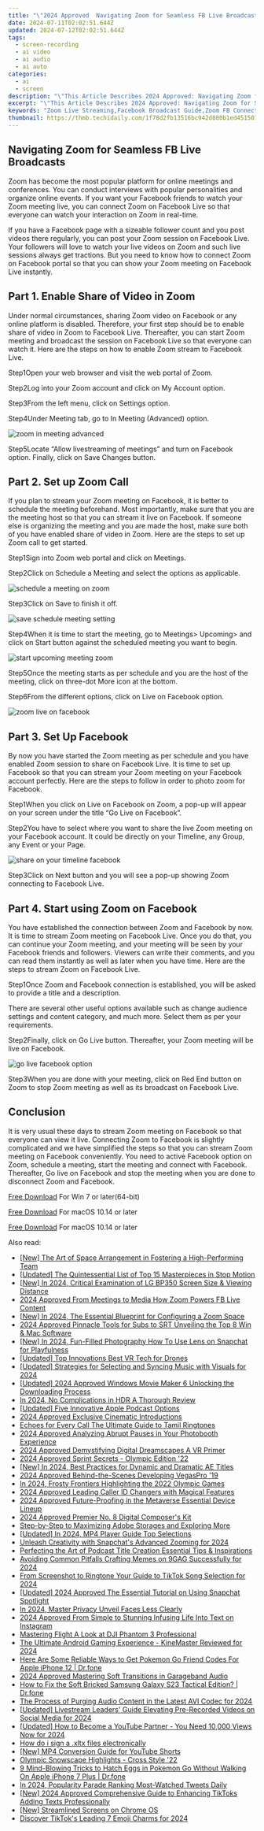 ```yaml
---
title: "\"2024 Approved  Navigating Zoom for Seamless FB Live Broadcasts\""
date: 2024-07-11T02:02:51.644Z
updated: 2024-07-12T02:02:51.644Z
tags: 
  - screen-recording
  - ai video
  - ai audio
  - ai auto
categories: 
  - ai
  - screen
description: "\"This Article Describes 2024 Approved: Navigating Zoom for Seamless FB Live Broadcasts\""
excerpt: "\"This Article Describes 2024 Approved: Navigating Zoom for Seamless FB Live Broadcasts\""
keywords: "Zoom Live Streaming,Facebook Broadcast Guide,Zoom FB Connectivity,Live ZOOM Broadcasting,Smooth Zoom for FB,Zoom FB Integration,FB Live with Zoom"
thumbnail: https://thmb.techidaily.com/1f78d2fb13516bc942d880b1ed451501538b368f9a6b178eea0c04126c8f2280.jpg
---
```


## Navigating Zoom for Seamless FB Live Broadcasts

Zoom has become the most popular platform for online meetings and conferences. You can conduct interviews with popular personalities and organize online events. If you want your Facebook friends to watch your Zoom meeting live, you can connect Zoom on Facebook Live so that everyone can watch your interaction on Zoom in real-time.

If you have a Facebook page with a sizeable follower count and you post videos there regularly, you can post your Zoom session on Facebook Live. Your followers will love to watch your live videos on Zoom and such live sessions always get tractions. But you need to know how to connect Zoom on Facebook portal so that you can show your Zoom meeting on Facebook Live instantly.

## Part 1\. Enable Share of Video in Zoom

Under normal circumstances, sharing Zoom video on Facebook or any online platform is disabled. Therefore, your first step should be to enable share of video in Zoom to Facebook Live. Thereafter, you can start Zoom meeting and broadcast the session on Facebook Live so that everyone can watch it. Here are the steps on how to enable Zoom stream to Facebook Live.

Step1Open your web browser and visit the web portal of Zoom.

Step2Log into your Zoom account and click on My Account option.

Step3From the left menu, click on Settings option.

Step4Under Meeting tab, go to In Meeting (Advanced) option.

![zoom in meeting advanced](https://images.wondershare.com/filmora/article-images/2022/07/zoom-facebook-1.jpg)

Step5Locate “Allow livestreaming of meetings” and turn on Facebook option. Finally, click on Save Changes button.

## Part 2\. Set up Zoom Call

If you plan to stream your Zoom meeting on Facebook, it is better to schedule the meeting beforehand. Most importantly, make sure that you are the meeting host so that you can stream it live on Facebook. If someone else is organizing the meeting and you are made the host, make sure both of you have enabled share of video in Zoom. Here are the steps to set up Zoom call to get started.

Step1Sign into Zoom web portal and click on Meetings.

Step2Click on Schedule a Meeting and select the options as applicable.

![schedule a meeting on zoom](https://images.wondershare.com/filmora/article-images/2022/07/zoom-facebook-2.jpg)

Step3Click on Save to finish it off.

![save schedule meeting setting](https://images.wondershare.com/filmora/article-images/2022/07/zoom-facebook-3.jpg)

Step4When it is time to start the meeting, go to Meetings> Upcoming> and click on Start button against the scheduled meeting you want to begin.

![start upcoming meeting zoom](https://images.wondershare.com/filmora/article-images/2022/07/zoom-facebook-4.jpg)

Step5Once the meeting starts as per schedule and you are the host of the meeting, click on three-dot More icon at the bottom.

Step6From the different options, click on Live on Facebook option.

![zoom live on facebook](https://images.wondershare.com/filmora/article-images/2022/07/zoom-facebook-5.jpg)

## Part 3\. Set Up Facebook

By now you have started the Zoom meeting as per schedule and you have enabled Zoom session to share on Facebook Live. It is time to set up Facebook so that you can stream your Zoom meeting on your Facebook account perfectly. Here are the steps to follow in order to photo zoom for Facebook.

Step1When you click on Live on Facebook on Zoom, a pop-up will appear on your screen under the title “Go Live on Facebook”.

Step2You have to select where you want to share the live Zoom meeting on your Facebook account. It could be directly on your Timeline, any Group, any Event or your Page.

![share on your timeline facebook](https://images.wondershare.com/filmora/article-images/2022/07/zoom-facebook-6.jpg)

Step3Click on Next button and you will see a pop-up showing Zoom connecting to Facebook Live.

## Part 4\. Start using Zoom on Facebook

You have established the connection between Zoom and Facebook by now. It is time to stream Zoom meeting on Facebook Live. Once you do that, you can continue your Zoom meeting, and your meeting will be seen by your Facebook friends and followers. Viewers can write their comments, and you can read them instantly as well as later when you have time. Here are the steps to stream Zoom on Facebook Live.

Step1Once Zoom and Facebook connection is established, you will be asked to provide a title and a description.

There are several other useful options available such as change audience settings and content category, and much more. Select them as per your requirements.

Step2Finally, click on Go Live button. Thereafter, your Zoom meeting will be live on Facebook.

![go live facebook option](https://images.wondershare.com/filmora/article-images/2022/07/zoom-facebook-7.jpg)

Step3When you are done with your meeting, click on Red End button on Zoom to stop Zoom meeting as well as its broadcast on Facebook Live.

## Conclusion

It is very usual these days to stream Zoom meeting on Facebook so that everyone can view it live. Connecting Zoom to Facebook is slightly complicated and we have simplified the steps so that you can stream Zoom meeting on Facebook conveniently. You need to active Facebook option on Zoom, schedule a meeting, start the meeting and connect with Facebook. Thereafter, Go live on Facebook and stop the meeting when you are done to disconnect Zoom and Facebook.

[Free Download](https://tools.techidaily.com/wondershare/filmora/download/) For Win 7 or later(64-bit)

[Free Download](https://tools.techidaily.com/wondershare/filmora/download/) For macOS 10.14 or later

[Free Download](https://tools.techidaily.com/wondershare/filmora/download/) For macOS 10.14 or later

<ins class="adsbygoogle"
     style="display:block"
     data-ad-format="autorelaxed"
     data-ad-client="ca-pub-7571918770474297"
     data-ad-slot="1223367746"></ins>

<ins class="adsbygoogle"
     style="display:block"
     data-ad-format="autorelaxed"
     data-ad-client="ca-pub-7571918770474297"
     data-ad-slot="1223367746"></ins>



<ins class="adsbygoogle"
     style="display:block"
     data-ad-client="ca-pub-7571918770474297"
     data-ad-slot="8358498916"
     data-ad-format="auto"
     data-full-width-responsive="true"></ins>




<span class="atpl-alsoreadstyle">Also read:</span>
<div><ul>
<li><a href="https://article-posts.techidaily.com/new-the-art-of-space-arrangement-in-fostering-a-high-performing-team/"><u>[New] The Art of Space Arrangement in Fostering a High-Performing Team</u></a></li>
<li><a href="https://article-posts.techidaily.com/updated-the-quintessential-list-of-top-15-masterpieces-in-stop-motion/"><u>[Updated] The Quintessential List of Top 15 Masterpieces in Stop Motion</u></a></li>
<li><a href="https://article-posts.techidaily.com/new-in-2024-critical-examination-of-lg-bp350-screen-size-and-viewing-distance/"><u>[New] In 2024, Critical Examination of LG BP350 Screen Size & Viewing Distance</u></a></li>
<li><a href="https://article-posts.techidaily.com/2024-approved-from-meetings-to-media-how-zoom-powers-fb-live-content/"><u>2024 Approved  From Meetings to Media  How Zoom Powers FB Live Content</u></a></li>
<li><a href="https://article-posts.techidaily.com/new-in-2024-the-essential-blueprint-for-configuring-a-zoom-space/"><u>[New] In 2024, The Essential Blueprint for Configuring a Zoom Space</u></a></li>
<li><a href="https://article-posts.techidaily.com/2024-approved-pinnacle-tools-for-subs-to-srt-unveiling-the-top-8-win-and-mac-software/"><u>2024 Approved  Pinnacle Tools for Subs to SRT  Unveiling the Top 8 Win & Mac Software</u></a></li>
<li><a href="https://article-posts.techidaily.com/new-in-2024-fun-filled-photography-how-to-use-lens-on-snapchat-for-playfulness/"><u>[New] In 2024, Fun-Filled Photography  How To Use Lens on Snapchat for Playfulness</u></a></li>
<li><a href="https://article-posts.techidaily.com/updated-top-innovations-best-vr-tech-for-drones/"><u>[Updated] Top Innovations  Best VR Tech for Drones</u></a></li>
<li><a href="https://article-posts.techidaily.com/updated-strategies-for-selecting-and-syncing-music-with-visuals-for-2024/"><u>[Updated] Strategies for Selecting and Syncing Music with Visuals for 2024</u></a></li>
<li><a href="https://article-posts.techidaily.com/updated-2024-approved-windows-movie-maker-6-unlocking-the-downloading-process/"><u>[Updated] 2024 Approved  Windows Movie Maker 6  Unlocking the Downloading Process</u></a></li>
<li><a href="https://article-posts.techidaily.com/in-2024-no-complications-in-hdr-a-thorough-review/"><u>In 2024, No Complications in HDR  A Thorough Review</u></a></li>
<li><a href="https://article-posts.techidaily.com/updated-five-innovative-apple-podcast-options/"><u>[Updated] Five Innovative Apple Podcast Options</u></a></li>
<li><a href="https://article-posts.techidaily.com/2024-approved-exclusive-cinematic-introductions/"><u>2024 Approved  Exclusive Cinematic Introductions</u></a></li>
<li><a href="https://article-posts.techidaily.com/echoes-for-every-call-the-ultimate-guide-to-tamil-ringtones/"><u>Echoes for Every Call  The Ultimate Guide to Tamil Ringtones</u></a></li>
<li><a href="https://article-posts.techidaily.com/2024-approved-analyzing-abrupt-pauses-in-your-photobooth-experience/"><u>2024 Approved  Analyzing Abrupt Pauses in Your Photobooth Experience</u></a></li>
<li><a href="https://article-posts.techidaily.com/2024-approved-demystifying-digital-dreamscapes-a-vr-primer/"><u>2024 Approved  Demystifying Digital Dreamscapes  A VR Primer</u></a></li>
<li><a href="https://article-posts.techidaily.com/2024-approved-sprint-secrets-olympic-edition-22/"><u>2024 Approved  Sprint Secrets - Olympic Edition '22</u></a></li>
<li><a href="https://article-posts.techidaily.com/new-in-2024-best-practices-for-dynamic-and-dramatic-ae-titles/"><u>[New] In 2024, Best Practices for Dynamic and Dramatic AE Titles</u></a></li>
<li><a href="https://article-posts.techidaily.com/2024-approved-behind-the-scenes-developing-vegaspro-19/"><u>2024 Approved  Behind-the-Scenes  Developing VegasPro '19</u></a></li>
<li><a href="https://article-posts.techidaily.com/in-2024-frosty-frontiers-highlighting-the-2022-olympic-games/"><u>In 2024, Frosty Frontiers  Highlighting the 2022 Olympic Games</u></a></li>
<li><a href="https://article-posts.techidaily.com/2024-approved-leading-caller-id-changers-with-magical-features/"><u>2024 Approved  Leading Caller ID Changers with Magical Features</u></a></li>
<li><a href="https://article-posts.techidaily.com/2024-approved-future-proofing-in-the-metaverse-essential-device-lineup/"><u>2024 Approved  Future-Proofing in the Metaverse  Essential Device Lineup</u></a></li>
<li><a href="https://article-posts.techidaily.com/2024-approved-premier-no-8-digital-composers-kit/"><u>2024 Approved  Premier No. 8 Digital Composer's Kit</u></a></li>
<li><a href="https://article-posts.techidaily.com/step-by-step-to-maximizing-adobe-storages-and-exploring-more/"><u>Step-by-Step to Maximizing Adobe Storages and Exploring More</u></a></li>
<li><a href="https://article-posts.techidaily.com/updated-in-2024-mp4-player-guide-top-selections/"><u>[Updated] In 2024, MP4 Player Guide  Top Selections</u></a></li>
<li><a href="https://article-posts.techidaily.com/unleash-creativity-with-snapchats-advanced-zooming-for-2024/"><u>Unleash Creativity with Snapchat's Advanced Zooming for 2024</u></a></li>
<li><a href="https://article-posts.techidaily.com/perfecting-the-art-of-podcast-title-creation-essential-tips-and-inspirations/"><u>Perfecting the Art of Podcast Title Creation  Essential Tips & Inspirations</u></a></li>
<li><a href="https://article-posts.techidaily.com/avoiding-common-pitfalls-crafting-memes-on-9gag-successfully-for-2024/"><u>Avoiding Common Pitfalls  Crafting Memes on 9GAG Successfully for 2024</u></a></li>
<li><a href="https://article-posts.techidaily.com/from-screenshot-to-ringtone-your-guide-to-tiktok-song-selection-for-2024/"><u>From Screenshot to Ringtone  Your Guide to TikTok Song Selection for 2024</u></a></li>
<li><a href="https://article-posts.techidaily.com/updated-2024-approved-the-essential-tutorial-on-using-snapchat-spotlight/"><u>[Updated] 2024 Approved  The Essential Tutorial on Using Snapchat Spotlight</u></a></li>
<li><a href="https://article-posts.techidaily.com/in-2024-master-privacy-unveil-faces-less-clearly/"><u>In 2024, Master Privacy  Unveil Faces Less Clearly</u></a></li>
<li><a href="https://article-posts.techidaily.com/2024-approved-from-simple-to-stunning-infusing-life-into-text-on-instagram/"><u>2024 Approved  From Simple to Stunning  Infusing Life Into Text on Instagram</u></a></li>
<li><a href="https://article-posts.techidaily.com/mastering-flight-a-look-at-dji-phantom-3-professional/"><u>Mastering Flight  A Look at DJI Phantom 3 Professional</u></a></li>
<li><a href="https://some-guidance.techidaily.com/the-ultimate-android-gaming-experience-kinemaster-reviewed-for-2024/"><u>The Ultimate Android Gaming Experience - KineMaster Reviewed for 2024</u></a></li>
<li><a href="https://ios-pokemon-go.techidaily.com/here-are-some-reliable-ways-to-get-pokemon-go-friend-codes-for-apple-iphone-12-drfone-by-drfone-virtual-ios/"><u>Here Are Some Reliable Ways to Get Pokemon Go Friend Codes For Apple iPhone 12 | Dr.fone</u></a></li>
<li><a href="https://fox-friendly.techidaily.com/2024-approved-mastering-soft-transitions-in-garageband-audio/"><u>2024 Approved  Mastering Soft Transitions in Garageband Audio</u></a></li>
<li><a href="https://fix-guide.techidaily.com/how-to-fix-the-soft-bricked-samsung-galaxy-s23-tactical-edition-drfone-by-drfone-fix-android-problems-fix-android-problems/"><u>How to Fix the Soft Bricked Samsung Galaxy S23 Tactical Edition? | Dr.fone</u></a></li>
<li><a href="https://audio-shaping.techidaily.com/the-process-of-purging-audio-content-in-the-latest-avi-codec-for-2024/"><u>The Process of Purging Audio Content in the Latest AVI Codec for 2024</u></a></li>
<li><a href="https://facebook-video-recording.techidaily.com/updated-livestream-leaders-guide-elevating-pre-recorded-videos-on-social-media-for-2024/"><u>[Updated] Livestream Leaders' Guide  Elevating Pre-Recorded Videos on Social Media for 2024</u></a></li>
<li><a href="https://eaxpv-info.techidaily.com/updated-how-to-become-a-youtube-partner-you-need-10000-views-now-for-2024/"><u>[Updated] How to Become a YouTube Partner - You Need 10,000 Views Now for 2024</u></a></li>
<li><a href="https://phone-solutions.techidaily.com/how-do-i-sign-a-xltx-files-electronically-by-ldigisigner-sign-a-excel-sign-a-excel/"><u>How do i sign a .xltx files electronically</u></a></li>
<li><a href="https://youtube-stream.techidaily.com/new-mp4-conversion-guide-for-youtube-shorts/"><u>[New] MP4 Conversion Guide for YouTube Shorts</u></a></li>
<li><a href="https://extra-resources.techidaily.com/olympic-snowscape-highlights-cross-style-22/"><u>Olympic Snowscape Highlights - Cross Style '22</u></a></li>
<li><a href="https://ios-pokemon-go.techidaily.com/9-mind-blowing-tricks-to-hatch-eggs-in-pokemon-go-without-walking-on-apple-iphone-7-plus-drfone-by-drfone-virtual-ios/"><u>9 Mind-Blowing Tricks to Hatch Eggs in Pokemon Go Without Walking On Apple iPhone 7 Plus | Dr.fone</u></a></li>
<li><a href="https://twitter-videos.techidaily.com/in-2024-popularity-parade-ranking-most-watched-tweets-daily/"><u>In 2024, Popularity Parade  Ranking Most-Watched Tweets Daily</u></a></li>
<li><a href="https://tiktok-video-recordings.techidaily.com/new-2024-approved-comprehensive-guide-to-enhancing-tiktoks-adding-texts-professionally/"><u>[New] 2024 Approved  Comprehensive Guide to Enhancing TikToks  Adding Texts Professionally</u></a></li>
<li><a href="https://screen-mirroring-recording.techidaily.com/new-streamlined-screens-on-chrome-os/"><u>[New] Streamlined Screens on Chrome OS</u></a></li>
<li><a href="https://tiktok-videos.techidaily.com/discover-tiktoks-leading-7-emoji-charms-for-2024/"><u>Discover TikTok's Leading 7 Emoji Charms for 2024</u></a></li>
</ul></div>
